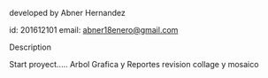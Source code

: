 developed by Abner Hernandez

id: 201612101 email: abner18enero@gmail.com

Description

Start proyect.....
Arbol Grafica y Reportes revision collage y mosaico
